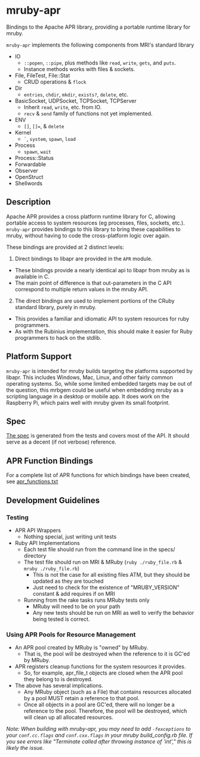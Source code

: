 mruby-apr
=========

Bindings to the Apache APR library, providing a portable runtime library for mruby.

`mruby-apr` implements the following components from MRI's standard library

- IO
  + `::popen`, `::pipe`, plus methods like `read`, `write`, `gets`, and `puts`.
  + Instance methods works with files & sockets.
- File, FileTest, File::Stat
  + CRUD operations & `flock`
- Dir
  + `entries`, `chdir`, `mkdir`, `exists?`, `delete`, etc.
- BasicSocket, UDPSocket, TCPSocket, TCPServer
  + Inherit `read`, `write`, etc. from IO.
  + `recv` & `send` family of functions not yet implemented.
- ENV
  + `[]`, `[]=`, & `delete`
- Kernel
  + `` ` ``, `system`, `spawn`, `load`
- Process
  + `spawn`, `wait`
- Process::Status
- Forwardable
- Observer
- OpenStruct
- Shellwords

Description
-----------

Apache APR provides a cross platform runtime library for C, allowing portable access to system resources
(eg processes, files, sockets, etc.). `mruby-apr` provides bindings to this library to bring these capabilities
to mruby, without having to code the cross-platform logic over again.

These bindings are provided at 2 distinct levels:

1. Direct bindings to libapr are provided in the `APR` module.
  + These bindings provide a nearly identical api to libapr from mruby as is available in C.
  + The main point of difference is that out-parameters in the C API correspond to multiple return values in the mruby API.
2. The direct bindings are used to implement portions of the CRuby standard library, purely in mruby.
  + This provides a familiar and idiomatic API to system resources for ruby programmers.
  + As with the Rubinius implementation, this should make it easier for Ruby programmers to hack on the stdlib.

Platform Support
----------------

`mruby-apr` is intended for mruby builds targeting the platforms supported by libapr. This includes Windows, Mac, Linux, and other fairly common operating systems. So, while some limited embedded targets may be out of the question, this mrbgem could be useful when embedding mruby as a scripting language in a desktop or mobile app. It does work on the Raspberry Pi, which pairs well with mruby given its small footprint.

Spec
----

[The spec](/spec.md) is generated from the tests and covers most of the API. It should serve as a decent (if not verbose) reference.

APR Function Bindings
---------------------

For a complete list of APR functions for which bindings have been created, see [apr_functions.txt](/apr_functions.txt)

Development Guidelines
----------------------

### Testing
+ APR API Wrappers
  * Nothing special, just writing unit tests
+ Ruby API Implementations
  * Each test file should run from the command line in the specs/ directory
  * The test file should run on MRI & MRuby (`ruby ./ruby_file.rb` & `mruby ./ruby_file.rb`)
    + This is not the case for all existing files ATM, but they should be updated as they are touched
    + Just need to check for the existence of "MRUBY_VERSION" constant & add requires if on MRI
  * Running from the rake tasks runs MRuby tests only
    + MRuby will need to be on your path
    + Any new tests should be run on MRI as well to verify the behavior being tested is correct.

### Using APR Pools for Resource Management
+ An APR pool created by MRuby is "owned" by MRuby.
  * That is, the pool will be destroyed when the reference to it is GC'ed by MRuby.
+ APR registers cleanup functions for the system resources it provides.
  * So, for example, apr_file_t objects are closed when the APR pool they belong to is destroyed.
+ The above has several implications.
  * Any MRuby object (such as a File) that contains resources allocated by a pool MUST
    retain a reference to that pool.
  * Once all objects in a pool are GC'ed, there will no longer be a reference to the pool.
    Therefore, the pool will be destroyed, which will clean up all allocated resources.

_Note: When building with mruby-apr, you may need to add `-fexceptions` to your `conf.cc.flags` and `conf.cxx.flags` in your mruby build_config.rb file. If you see errors like "Terminate called after throwing instance of 'int'," this is likely the issue._
